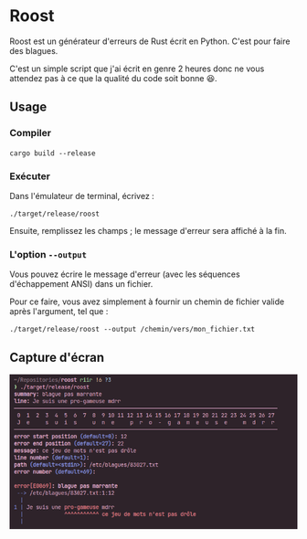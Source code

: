 # Roost

Roost est un générateur d'erreurs de Rust écrit en Python. C'est pour faire des blagues.

C'est un simple script que j'ai écrit en genre 2 heures donc ne vous attendez pas à ce que la qualité du code soit bonne 😆.

## Usage

### Compiler

```
cargo build --release
```

### Exécuter

Dans l'émulateur de terminal, écrivez :

```
./target/release/roost
```

Ensuite, remplissez les champs ; le message d'erreur sera affiché à la fin.

### L'option `--output`

Vous pouvez écrire le message d'erreur (avec les séquences d'échappement ANSI) dans un fichier.

Pour ce faire, vous avez simplement à fournir un chemin de fichier valide après l'argument, tel que :

```
./target/release/roost --output /chemin/vers/mon_fichier.txt
```

## Capture d'écran

![example_fr.png](./images/example_fr.png)
